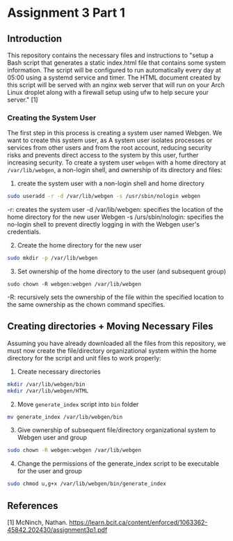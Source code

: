 # Assignment 3 Part 1

## Introduction
This repository contains the necessary files and instructions to "setup a Bash script that generates a static index.html file that contains some system information. The script will be configured to run automatically every day at 05:00 using a systemd service and timer. The HTML document created by this script will be served with an nginx web server that will run on your Arch Linux droplet along with a firewall setup using ufw to help secure your server." [1]
### Creating the System User

The first step in this process is creating a system user named Webgen. We want to create this system user, as A system user isolates processes or services from other users and from the root account, reducing security risks and prevents direct access to the system by this user, further increasing security. To create a system user `webgen` with a home directory at `/var/lib/webgen`, a non-login shell, and ownership of its directory and files:

1. create the system user with a non-login shell and home directory 
```bash 
sudo useradd -r -d /var/lib/webgen -s /usr/sbin/nologin webgen
```

-r: creates the system user
-d /var/lib/webgen: specifies the location of the home directory for the new user Webgen
-s /urs/sbin/nologin: specifies the no-login shell to prevent directly logging in with the Webgen user's credentials.

2. Create the home directory for the new user
```bash
sudo mkdir -p /var/lib/webgen  
```

3. Set ownership of the home directory to the user (and subsequent group)
``` 
sudo chown -R webgen:webgen /var/lib/webgen
```

-R: recursively sets the ownership of the file within the specified location to the same ownership as the chown command specifies.
## Creating directories + Moving Necessary Files
Assuming you have already downloaded all the files from this repository, we must now create the file/directory organizational system within the home directory for the script and unit files to work properly:

1. Create necessary directories
```bash
mkdir /var/lib/webgen/bin
mkdir /var/lib/webgen/HTML
```

2. Move `generate_index` script into `bin` folder
```bash
mv generate_index /var/lib/webgen/bin
```

3. Give ownership of subsequent file/directory organizational system to Webgen user and group
```bash
sudo chown -R webgen:webgen /var/lib/webgen
```

4. Change the permissions of the generate_index script to be executable for the user and group
```bash
sudo chmod u,g+x /var/lib/webgen/bin/generate_index
```


## References
[1] McNinch, Nathan. https://learn.bcit.ca/content/enforced/1063362-45842.202430/assignment3p1.pdf
